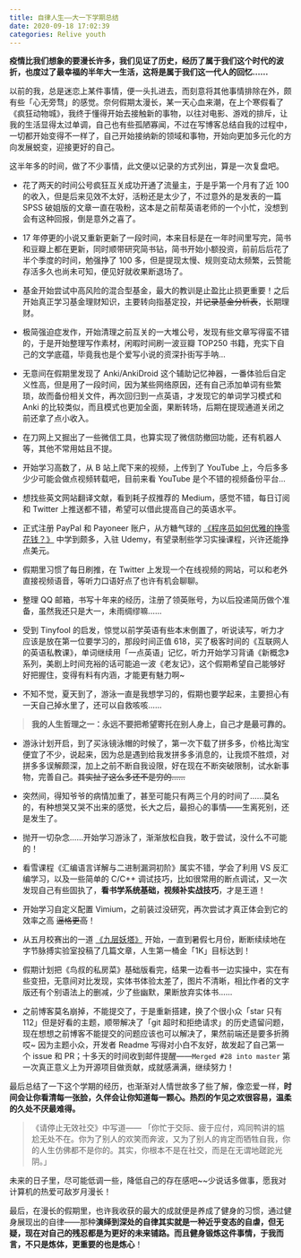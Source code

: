 ```yaml
---
title: 自律人生——大一下学期总结
date: 2020-09-18 17:02:39
categories: Relive youth
---
```

**疫情比我们想象的要漫长许多，我们见证了历史，经历了属于我们这个时代的波折，也度过了最幸福的半年大一生活，这将是属于我们这一代人的回忆……**

以前的我，总是迷恋上某件事情，便一头扎进去，而刻意将其他事情排除在外，颇有些「心无旁骛」的感觉。奈何假期太漫长，某一天心血来潮，在上个寒假看了《疯狂动物城》，我终于懂得开始去接触新的事物，以往对电影、游戏的排斥，让我的生活显得太过单调，自己也有些孤陋寡闻，不过在写博客总结自我的过程中，一切都开始变得不一样了，自己开始接纳新的领域和事物，开始向更加多元化的方向发展蜕变，迎接更好的自己。

这半年多的时间，做了不少事情，此文便以记录的方式列出，算是一次复盘吧。

- 花了两天的时间公号疯狂互关成功开通了流量主，于是乎第一个月有了近 100 的收入，但是后来见效不太好，活粉还是太少了，不过意外的是发表的一篇 SPSS 破姐版的文章一直在吸粉，这本是之前帮英语老师的一个小忙，没想到会有这种回报，倒是意外之喜了。

- 17 年停更的小说又重新更新了一段时间，本来目标是在一年时间里写完，简书和豆瓣上都在更新，同时顺带研究简书钻，简书开始小额投资，前前后后花了半个季度的时间，勉强挣了 100 多，但是提现太慢、规则变动太频繁，云赞能存活多久也尚未可知，便见好就收果断退场了。

- 基金开始尝试中高风险的混合型基金，最大的教训是止盈比止损更重要！之后开始真正学习基金理财知识，主要转向指基定投，并~~记录基金分析表~~，长期理财。

- 极简强迫症发作，开始清理之前互关的一大堆公号，发现有些文章写得蛮不错的，于是开始整理写作素材，闲暇时间刷一波豆瓣 TOP250 书籍，充实下自己的文学底蕴，毕竟我也是个爱写小说的资深扑街写手呐…

- 无意间在假期里发现了 Anki/AnkiDroid 这个辅助记忆神器，一番体验后自定义性高，但是用了一段时间，因为某些网络原因，还有自己添加单词有些繁琐，故而备份相关文件，再次回归到一点英语，才发现它的单词学习模式和 Anki 的比较类似，而且模式也更加全面，果断转场，后期在提现通道关闭之前还拿了点小收入。

- 在刀网上又掘出了一些微信工具，也算实现了微信防撤回功能，还有机器人等，其他不常用姑且不提。

- 开始学习高数了，从 B 站上爬下来的视频，上传到了 YouTube 上，今后多多少少可能会做点视频转载吧，目前来看 YouTube 是个不错的视频备份平台…

- 想找些英文网站翻译文献，看到耗子叔推荐的 Medium，感觉不错，每日订阅和 Twitter 上推送都不错，希望可以借此提高自己的英语水平。

- 正式注册 PayPal 和 Payoneer 账户，从方糖气球的 [《程序员如何优雅的挣零花钱？》](http://r.ftqq.com/howto-make-more-money) 中学到颇多，入驻 Udemy，有望录制些学习实操课程，兴许还能挣点美元。

- 假期里习惯了每日刷推，在 Twitter 上发现一个在线视频的网站，可以和老外直接视频语音，等听力口语好点了也许有机会聊聊。

- 整理 QQ 邮箱，书写十年来的经历，注册了领英账号，为以后投递简历做个准备，虽然我还只是大一，未雨绸缪嘛……

- 受到 Tinyfool 的启发，惊觉以前学英语有些本末倒置了，听说读写，听力才应该是放在第一位要学习的，那段时间正值 618，买了极客时间的《互联网人的英语私教课》，单词继续用「一点英语」记忆，听力开始学习背诵《新概念》系列，美剧上时间充裕的话可能追一波《老友记》，这个假期希望自己能够好好把握住，变得有料有内涵，才能更有魅力啊~

- 不知不觉，夏天到了，游泳一直是我想学习的，假期也要学起来，主要担心有一天自己掉水里了，还可以自救咳咳……

> **我的人生哲理之一：永远不要把希望寄托在别人身上，自己才是最可靠的。**

- 游泳计划开启，到了买泳镜泳帽的时候了，第一次下载了拼多多，价格比淘宝便宜了不少，说起来，因为总是遇到给我发拼多多消息的，让我烦不胜烦，对拼多多误解颇深，加上之前不断自我设限，好在现在不断突破限制，试水新事物，完善自己。~~其实扯了这么多还不是穷的……~~

- 突然间，得知爷爷的病情加重了，甚至可能只有两三个月的时间了……莫名的，有种想哭又哭不出来的感觉，长大之后，最担心的事情——生离死别，还是发生了。

- 抛开一切杂念……开始学习游泳了，渐渐放松自我，敢于尝试，没什么不可能的！

- 看雪课程《汇编语言详解与二进制漏洞初阶》属实不错，学会了利用 VS 反汇编学习，以及一些简单的 C/C++ 调试技巧，比如很常用的断点调试，又一次发现自己有些固执了，**看书学系统基础，视频补实战技巧**，才是王道！

- 开始学习自定义配置 Vimium，之前装过没研究，再次尝试才真正体会到它的效率之高 ~~逼格更高~~！

- 从五月校赛出的一道 [《九层妖塔》](https://xcbyao.github.io/2020/05/06/Nine_story_demon_tower/) 开始，一直到暑假七月份，断断续续地在字节脉搏实验室投稿了几篇文章，人生第一桶金「1K」目标达到！

- 假期计划把《鸟叔的私房菜》基础版看完，结果一边看书一边实操中，实在有些变扭，无意间对比发现，实体书体验太差了，图片不清晰，相比作者的文字版还有个别语法上的删减，少了些幽默，果断放弃实体书……

- 之前博客莫名崩掉，不能提交了，于是重新搭建，换了个很小众「star 只有 112」但是好看的主题，顺带解决了「git 超时和拒绝请求」的历史遗留问题，现在想想之前博客不能提交的问题应该也可以解决了，果然前端还是要多折腾哎~
因为主题小众，开发者 Readme 写得对小白不友好，故发起了自己第一个 issue 和 PR；十多天的时间收到邮件提醒——`Merged #28 into master` 第一次真正意义上为开源项目做贡献，成就感满满，继续努力！

最后总结了一下这个学期的经历，也渐渐对人情世故多了些了解，像恋爱一样，**时间会让你看清每一张脸，久伴会让你知道每一颗心。热烈的乍见之欢很容易，温柔的久处不厌最难得。**

> 《请停止无效社交》中写道——
「你忙于交际、疲于应付，鸡同鸭讲的尴尬无处不在。你为了别人的欢笑而奔波，又为了别人的肯定而牺牲自我，你的人生仿佛都不是你的。其实，你根本不是在社交，而是在无谓地蹉跎光阴。」

未来的日子里，尽可能低调一些，降低自己的存在感吧~~少说话多做事，愿我对计算机的热爱可敌岁月漫长！

最后，在漫长的假期里，也许我收获的最大的成就便是养成了健身的习惯，通过健身展现出的自律——那种**演绎到深处的自律其实就是一种近乎变态的自虐，但无疑，现在对自己的残忍都是为更好的未来铺路。**而且健身锻炼这件事情，于我而言，不只是炼体，更重要的也是**炼心**！